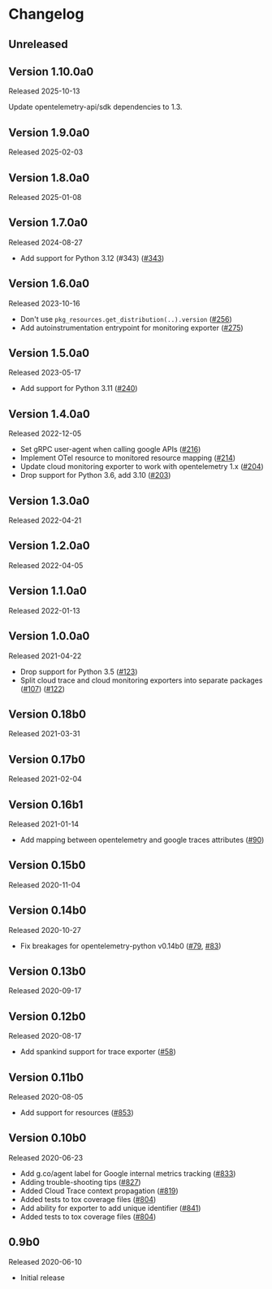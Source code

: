 # Changelog

## Unreleased

## Version 1.10.0a0

Released 2025-10-13

Update opentelemetry-api/sdk dependencies to 1.3.

## Version 1.9.0a0

Released 2025-02-03

## Version 1.8.0a0

Released 2025-01-08

## Version 1.7.0a0

Released 2024-08-27

- Add support for Python 3.12 (#343)
  ([#343](https://github.com/GoogleCloudPlatform/opentelemetry-operations-python/pull/343))

## Version 1.6.0a0

Released 2023-10-16

- Don't use `pkg_resources.get_distribution(..).version`
  ([#256](https://github.com/GoogleCloudPlatform/opentelemetry-operations-python/pull/256))
- Add autoinstrumentation entrypoint for monitoring exporter
  ([#275](https://github.com/GoogleCloudPlatform/opentelemetry-operations-python/pull/275))

## Version 1.5.0a0

Released 2023-05-17

- Add support for Python 3.11
  ([#240](https://github.com/GoogleCloudPlatform/opentelemetry-operations-python/pull/240))

## Version 1.4.0a0

Released 2022-12-05

- Set gRPC user-agent when calling google APIs
  ([#216](https://github.com/GoogleCloudPlatform/opentelemetry-operations-python/pull/216))
- Implement OTel resource to monitored resource mapping
  ([#214](https://github.com/GoogleCloudPlatform/opentelemetry-operations-python/pull/214))
- Update cloud monitoring exporter to work with opentelemetry 1.x
  ([#204](https://github.com/GoogleCloudPlatform/opentelemetry-operations-python/pull/204))
- Drop support for Python 3.6, add 3.10
  ([#203](https://github.com/GoogleCloudPlatform/opentelemetry-operations-python/pull/203))

## Version 1.3.0a0

Released 2022-04-21

## Version 1.2.0a0

Released 2022-04-05

## Version 1.1.0a0

Released 2022-01-13

## Version 1.0.0a0

Released 2021-04-22

- Drop support for Python 3.5
  ([#123](https://github.com/GoogleCloudPlatform/opentelemetry-operations-python/pull/123))
- Split cloud trace and cloud monitoring exporters into separate packages
  ([#107](https://github.com/GoogleCloudPlatform/opentelemetry-operations-python/pull/107))
  ([#122](https://github.com/GoogleCloudPlatform/opentelemetry-operations-python/pull/122))

## Version 0.18b0

Released 2021-03-31

## Version 0.17b0

Released 2021-02-04

## Version 0.16b1

Released 2021-01-14

- Add mapping between opentelemetry and google traces attributes
  ([#90](https://github.com/GoogleCloudPlatform/opentelemetry-operations-python/pull/90))

## Version 0.15b0

Released 2020-11-04

## Version 0.14b0

Released 2020-10-27

- Fix breakages for opentelemetry-python v0.14b0
  ([#79](https://github.com/GoogleCloudPlatform/opentelemetry-operations-python/pull/79),
  [#83](https://github.com/GoogleCloudPlatform/opentelemetry-operations-python/pull/83))

## Version 0.13b0

Released 2020-09-17

## Version 0.12b0

Released 2020-08-17

- Add spankind support for trace exporter
  ([#58](https://github.com/GoogleCloudPlatform/opentelemetry-operations-python/pull/58))

## Version 0.11b0

Released 2020-08-05

- Add support for resources
  ([#853](https://github.com/open-telemetry/opentelemetry-python/pull/853))

## Version 0.10b0

Released 2020-06-23

- Add g.co/agent label for Google internal metrics tracking
  ([#833](https://github.com/open-telemetry/opentelemetry-python/pull/833))
- Adding trouble-shooting tips
  ([#827](https://github.com/open-telemetry/opentelemetry-python/pull/827))
- Added Cloud Trace context propagation
  ([#819](https://github.com/open-telemetry/opentelemetry-python/pull/819))
- Added tests to tox coverage files
  ([#804](https://github.com/open-telemetry/opentelemetry-python/pull/804))
- Add ability for exporter to add unique identifier
  ([#841](https://github.com/open-telemetry/opentelemetry-python/pull/841))
- Added tests to tox coverage files
  ([#804](https://github.com/open-telemetry/opentelemetry-python/pull/804))

## 0.9b0

Released 2020-06-10

- Initial release
